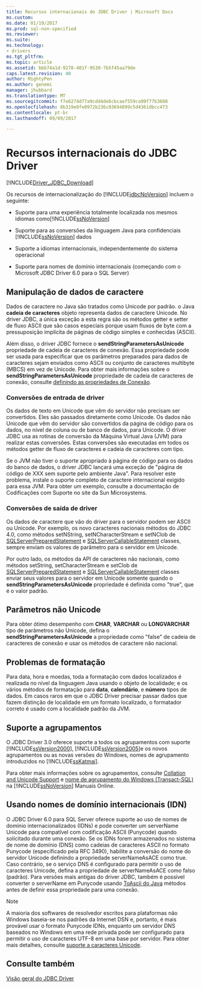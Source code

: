 ```yaml
---
title: Recursos internacionais do JDBC Driver | Microsoft Docs
ms.custom: 
ms.date: 01/19/2017
ms.prod: sql-non-specified
ms.reviewer: 
ms.suite: 
ms.technology:
- drivers
ms.tgt_pltfrm: 
ms.topic: article
ms.assetid: bbb74a1d-9278-401f-9530-7b5f45aa79de
caps.latest.revision: 40
author: MightyPen
ms.author: genemi
manager: jhubbard
ms.translationtype: MT
ms.sourcegitcommit: f7e6274d77a9cdd4de6cbcaef559ca99f77b3608
ms.openlocfilehash: 8b319e0fe0972b236c03694899c5d4361dbcc473
ms.contentlocale: pt-br
ms.lasthandoff: 09/09/2017

---
```

# <a name="international-features-of-the-jdbc-driver"></a>Recursos internacionais do JDBC Driver
[!INCLUDE[Driver_JDBC_Download](../../includes/driver_jdbc_download.md)]

  Os recursos de internacionalização do [!INCLUDE[jdbcNoVersion](../../includes/jdbcnoversion_md.md)] incluem o seguinte:  
  
-   Suporte para uma experiência totalmente localizada nos mesmos idiomas como[!INCLUDE[ssNoVersion](../../includes/ssnoversion_md.md)]  
  
-   Suporte para as conversões da linguagem Java para confidenciais [!INCLUDE[ssNoVersion](../../includes/ssnoversion_md.md)] dados  
  
-   Suporte a idiomas internacionais, independentemente do sistema operacional  
  
-   Suporte para nomes de domínio internacionais (começando com o Microsoft JDBC Driver 6.0 para o SQL Server)  
  
## <a name="handling-of-character-data"></a>Manipulação de dados de caractere  
 Dados de caractere no Java são tratados como Unicode por padrão. o Java **cadeia de caracteres** objeto representa dados de caractere Unicode. No driver JDBC, a única exceção a esta regra são os métodos getter e setter de fluxo ASCII que são casos especiais porque usam fluxos de byte com a pressuposição implícita de páginas de código simples e conhecidas (ASCII).  
  
 Além disso, o driver JDBC fornece o **sendStringParametersAsUnicode** propriedade de cadeia de caracteres de conexão. Essa propriedade pode ser usada para especificar que os parâmetros preparados para dados de caracteres sejam enviados como ASCII ou conjunto de caracteres multibyte (MBCS) em vez de Unicode. Para obter mais informações sobre o **sendStringParametersAsUnicode** propriedade de cadeia de caracteres de conexão, consulte [definindo as propriedades de Conexão](../../connect/jdbc/setting-the-connection-properties.md).  
  
### <a name="driver-incoming-conversions"></a>Conversões de entrada de driver  
 Os dados de texto em Unicode que vêm do servidor não precisam ser convertidos. Eles são passados diretamente como Unicode. Os dados não Unicode que vêm do servidor são convertidos da página de código para os dados, no nível de coluna ou de banco de dados, para Unicode. O driver JDBC usa as rotinas de conversão da Máquina Virtual Java (JVM) para realizar estas conversões. Estas conversões são executadas em todos os métodos getter de fluxo de caracteres e cadeia de caracteres com tipo.  
  
 Se o JVM não tiver o suporte apropriado à página de código para os dados do banco de dados, o driver JDBC lançará uma exceção de "página de código de XXX sem suporte pelo ambiente Java". Para resolver este problema, instale o suporte completo de caractere internacional exigido para essa JVM. Para obter um exemplo, consulte a documentação de Codificações com Suporte no site da Sun Microsystems.  
  
### <a name="driver-outgoing-conversions"></a>Conversões de saída de driver  
 Os dados de caractere que vão do driver para o servidor podem ser ASCII ou Unicode. Por exemplo, os novo caracteres nacionais métodos do JDBC 4.0, como métodos setNString, setNCharacterStream e setNClob de [SQLServerPreparedStatement](../../connect/jdbc/reference/sqlserverpreparedstatement-class.md) e [SQLServerCallableStatement](../../connect/jdbc/reference/sqlservercallablestatement-class.md) classes, sempre enviam os valores de parâmetro para o servidor em Unicode.  
  
 Por outro lado, os métodos da API de caracteres não nacionais, como métodos setString, setCharacterStream e setClob de [SQLServerPreparedStatement](../../connect/jdbc/reference/sqlserverpreparedstatement-class.md) e [SQLServerCallableStatement](../../connect/jdbc/reference/sqlservercallablestatement-class.md) classes enviar seus valores para o servidor em Unicode somente quando o **sendStringParametersAsUnicode** propriedade é definida como "true", que é o valor padrão.  
  
## <a name="non-unicode-parameters"></a>Parâmetros não Unicode  
 Para obter ótimo desempenho com **CHAR**, **VARCHAR** ou **LONGVARCHAR** tipo de parâmetros não Unicode, defina o **sendStringParametersAsUnicode** a propriedade como "false" de cadeia de caracteres de conexão e usar os métodos de caractere não nacional.  
  
## <a name="formatting-issues"></a>Problemas de formatação  
 Para data, hora e moedas, toda a formatação com dados localizados é realizada no nível da linguagem Java usando o objeto de localidade; e os vários métodos de formatação para **data**, **calendário**, e **número** tipos de dados. Em casos raros em que o JDBC Driver precisar passar dados que fazem distinção de localidade em um formato localizado, o formatador correto é usado com a localidade padrão da JVM.  
  
## <a name="collation-support"></a>Suporte a agrupamentos  
 O JDBC Driver 3.0 oferece suporte a todos os agrupamentos com suporte [!INCLUDE[ssVersion2000](../../includes/ssversion2000_md.md)], [!INCLUDE[ssVersion2005](../../includes/ssversion2005_md.md)]e os novos agrupamentos ou as novas versões do Windows, nomes de agrupamento introduzidos no [!INCLUDE[ssKatmai](../../includes/sskatmai_md.md)].  
  
 Para obter mais informações sobre os agrupamentos, consulte [Collation and Unicode Support](http://go.microsoft.com/fwlink/?LinkId=131366) e [nome de agrupamento do Windows (Transact-SQL)](http://go.microsoft.com/fwlink/?LinkId=131367) na [!INCLUDE[ssNoVersion](../../includes/ssnoversion_md.md)] Manuais Online.  
  
## <a name="using-international-domain-names-idn"></a>Usando nomes de domínio internacionais (IDN)  
 O JDBC Driver 6.0 para SQL Server oferece suporte ao uso de nomes de domínio internacionalizados (IDNs) e pode converter um serverName Unicode para compatível com codificação ASCII (Punycode) quando solicitado durante uma conexão.  Se os IDNs forem armazenados no sistema de nome de domínio (DNS) como cadeias de caracteres ASCII no formato Punycode (especificado pela RFC 3490), habilite a conversão do nome do servidor Unicode definindo a propriedade serverNameAsACE como true.  Caso contrário, se o serviço DNS é configurado para permitir o uso de caracteres Unicode, defina a propriedade de serverNameAsACE como falso (padrão).  Para versões mais antigas do driver JDBC, também é possível converter o serverName em Punycode usando [ToAscii do Java](http://docs.oracle.com/javase/8/docs/api/java/net/IDN.html) métodos antes de definir essa propriedade para uma conexão.  
  
> [!NOTE]  
>  A maioria dos softwares de resolvedor escritos para plataformas não Windows baseia-se nos padrões da Internet DSN e, portanto, é mais provável usar o formato Punycode IDNs, enquanto um servidor DNS baseados no Windows em uma rede privada pode ser configurado para permitir o uso de caracteres UTF-8 em uma base por servidor.  Para obter mais detalhes, consulte [suporte a caracteres Unicode](https://technet.microsoft.com/library/cc738403(v=ws.10).aspx).  
  
## <a name="see-also"></a>Consulte também  
 [Visão geral do JDBC Driver](../../connect/jdbc/overview-of-the-jdbc-driver.md)  
  
  
